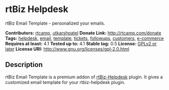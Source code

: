 # rtBiz Helpdesk

rtBiz Email Template - personalized your emails.

**Contributors:** [rtcamp](http://profiles.wordpress.org/rtcamp), [utkarshpatel](https://profiles.wordpress.org/utkarshpatel)
**Donate Link:** http://rtcamp.com/donate
**Tags:** [helpdesk](http://wordpress.org/plugins/tags/helpdesk), [email](http://wordpress.org/plugins/tags/email), [template](http://wordpress.org/plugins/tags/template), [tickets](http://wordpress.org/plugins/tags/tickets), [followups](http://wordpress.org/plugins/tags/followups), [customers](http://wordpress.org/plugins/tags/customers), [e-commerce](http://wordpress.org/plugins/tags/e-commerce)
**Requires at least:** 4.1
**Tested up to:** 4.1
**Stable tag:** 0.5
**License:** [GPLv2 or later](http://www.gnu.org/licenses/gpl-2.0.html)
**License URI:** http://www.gnu.org/licenses/gpl-2.0.html


## Description ##

rtBiz Email Template is a premium addon of [rtBiz-Helpdesk](https://rtcamp.com/products/rtbiz-helpdesk/) plugin. It gives a customized email template for your rtbiz-helpdesk plugin.

